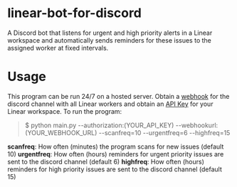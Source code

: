 # linear-bot-for-discord

A Discord bot that listens for urgent and high priority alerts in a Linear workspace and automatically sends reminders for these issues to the assigned worker at fixed intervals. 

# Usage

This program can be run 24/7 on a hosted server. Obtain a [webhook](https://support.discord.com/hc/en-us/articles/228383668-Intro-to-Webhooks) for the discord channel with all Linear workers and obtain an [API Key](https://developers.linear.app/docs/graphql/working-with-the-graphql-api) for your Linear workspace. To run the program:

> $ python main.py --authorization:(YOUR_API_KEY) --webhookurl:(YOUR_WEBHOOK_URL) --scanfreq=10 --urgentfreq=6 --highfreq=15

**scanfreq**: How often (minutes) the program scans for new issues (default 10)
**urgentfreq**: How often (hours) reminders for urgent priority issues are sent to the discord channel (default 6)
**highfreq**: How often (hours) reminders for high priority issues are sent to the discord channel (default 15)
